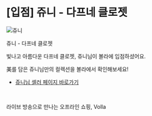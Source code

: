 # [입점] 쥬니 - 다프네 클로젯

![쥬니](../../assets/marketing/dist/seller-jooni.png)

쥬니 - 다프네 클로젯

빛나고 아름다운 다프네 클로젯, 쥬니님이 볼라에 입점하셨어요.

美를 담은 쥬니님만의 컬렉션을 볼라에서 확인해보세요!

- [쥬니님 셀러 페이지 바로가기](volla://deeplink/seller/7)

<br>

라이브 방송으로 만나는 오프라인 쇼핑, Volla
